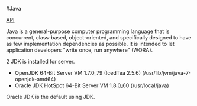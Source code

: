 #Java

[API](http://docs.oracle.com/javase/8/docs/api/)

Java is a general-purpose computer programming language that is concurrent,
class-based, object-oriented, and specifically designed to
have as few implementation dependencies as possible.
It is intended to let application developers "write once, run anywhere" (WORA).

2 JDK is installed for server.
- OpenJDK 64-Bit Server VM 1.7.0_79 (IcedTea 2.5.6) (/usr/lib/jvm/java-7-openjdk-amd64)
- Oracle JDK HotSpot 64-Bit Server VM 1.8.0_60 (/usr/local/java)

Oracle JDK is the default using JDK.
